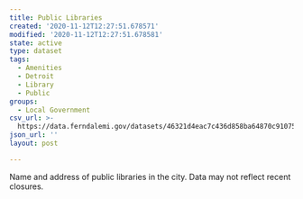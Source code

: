 ```yaml
---
title: Public Libraries
created: '2020-11-12T12:27:51.678571'
modified: '2020-11-12T12:27:51.678581'
state: active
type: dataset
tags:
  - Amenities
  - Detroit
  - Library
  - Public
groups:
  - Local Government
csv_url: >-
  https://data.ferndalemi.gov/datasets/46321d4eac7c436d858ba64870c91075_0.csv?outSR=%7B%22latestWkid%22%3A2898%2C%22wkid%22%3A2898%7D
json_url: ''
layout: post

---
```

Name and address of public libraries in the city.  Data may not reflect recent closures.
